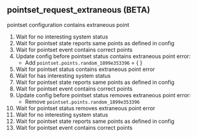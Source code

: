 
## pointset_request_extraneous (BETA)

pointset configuration contains extraneous point

1. Wait for no interesting system status
1. Wait for pointset state reports same points as defined in config
1. Wait for pointset event contains correct points
1. Update config before pointset status contains extraneous point error:
    * Add `pointset.points.random_1899e353396` = {  }
1. Wait for pointset status contains extraneous point error
1. Wait for has interesting system status
1. Wait for pointset state reports same points as defined in config
1. Wait for pointset event contains correct points
1. Update config before pointset status removes extraneous point error:
    * Remove `pointset.points.random_1899e353396`
1. Wait for pointset status removes extraneous point error
1. Wait for no interesting system status
1. Wait for pointset state reports same points as defined in config
1. Wait for pointset event contains correct points
